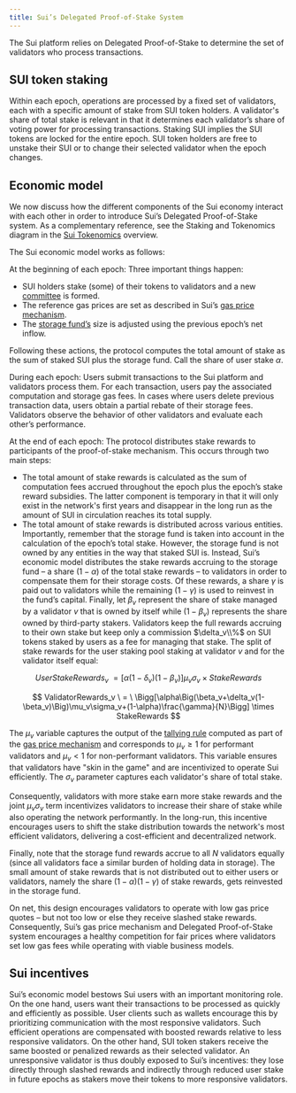 ```yaml
---
title: Sui’s Delegated Proof-of-Stake System
---
```


The Sui platform relies on Delegated Proof-of-Stake to determine the set of validators who process transactions. 

## SUI token staking

Within each epoch, operations are processed by a fixed set of validators, each with a specific amount of stake from SUI token holders. A validator's share of total stake is relevant in that it determines each validator’s share of voting power for processing transactions. Staking SUI implies the SUI tokens are locked for the entire epoch. SUI token holders are free to unstake their SUI or to change their selected validator when the epoch changes.

## Economic model

We now discuss how the different components of the Sui economy interact with each other in order to introduce Sui’s Delegated Proof-of-Stake system. As a complementary reference, see the Staking and Tokenomics diagram in the [Sui Tokenomics](../tokenomics/index.md) overview.

The Sui economic model works as follows:

At the beginning of each epoch: Three important things happen:
 * SUI holders stake (some) of their tokens to validators and a new [committee](../architecture/validators#committees) is formed. 
 * The reference gas prices are set as described in Sui’s [gas price mechanism](gas-pricing.md).
 * The [storage fund’s](storage-fund.md) size is adjusted using the previous epoch’s net inflow.
  
Following these actions, the protocol computes the total amount of stake as the sum of staked SUI plus the storage fund. Call the share of user stake $\alpha$.

During each epoch: Users submit transactions to the Sui platform and validators process them. For each transaction, users pay the associated computation and storage gas fees. In cases where users delete previous transaction data, users obtain a partial rebate of their storage fees. Validators observe the behavior of other validators and evaluate each other’s performance.

At the end of each epoch: The protocol distributes stake rewards to participants of the proof-of-stake mechanism. This occurs through two main steps:
 *  The total amount of stake rewards is calculated as the sum of computation fees accrued throughout the epoch plus the epoch’s stake reward subsidies. The latter component is temporary in that it will only exist in the network's first years and disappear in the long run as the amount of SUI in circulation reaches its total supply.
 *  The total amount of stake rewards is distributed across various entities. Importantly, remember that the storage fund is taken into account in the calculation of the epoch’s total stake. However, the storage fund is not owned by any entities in the way that staked SUI is. Instead, Sui’s economic model distributes the stake rewards accruing to the storage fund  – a share $(1-\alpha)$ of the total stake rewards – to validators in order to compensate them for their storage costs. Of these rewards, a share $\gamma$ is paid out to validators while the remaining $(1-\gamma)$ is used to reinvest in the fund’s capital. Finally, let $\beta_v$ represent the share of stake managed by a validator $v$ that is owned by itself while $(1-\beta_v)$ represents the share owned by third-party stakers. Validators keep the full rewards accruing to their own stake but keep only a commission $\delta_v\\%$ on SUI tokens staked by users as a fee for managing that stake. The split of stake rewards for the user staking pool staking at validator $v$ and for the validator itself equal: 

$$ UserStakeRewards_v \ = \Big[ \alpha(1-\delta_v)(1-\beta_v)\Big]\mu_v\sigma_v \times StakeRewards $$

$$ ValidatorRewards_v \ = \ \Bigg[\alpha\Big(\beta_v+\delta_v(1-\beta_v)\Big)\mu_v\sigma_v+(1-\alpha)\frac{\gamma}{N}\Bigg] \times StakeRewards $$

The $\mu_v$ variable captures the output of the [tallying rule](gas-pricing.md#tallying-rule) computed as part of the [gas price mechanism](gas-pricing.md) and corresponds to $\mu_v\geq1$ for performant validators and $\mu_v<1$ for non-performant validators. This variable ensures that validators have "skin in the game" and are incentivized to operate Sui efficiently. The $\sigma_v$ parameter captures each validator's share of total stake. 

Consequently, validators with more stake earn more stake rewards and the joint $\mu_v\sigma_v$ term incentivizes validators to increase their share of stake while also operating the network performantly. In the long-run, this incentive encourages users to shift the stake distribution towards the network's most efficient validators, delivering a cost-efficient and decentralized network.

Finally, note that the storage fund rewards accrue to all $N$ validators equally (since all validators face a similar burden of holding data in storage). The small amount of stake rewards that is not distributed out to either users or validators, namely the share $(1-\alpha)(1-\gamma)$ of stake rewards, gets reinvested in the storage fund.

On net, this design encourages validators to operate with low gas price quotes – but not too low or else they receive slashed stake rewards. Consequently, Sui’s gas price mechanism and Delegated Proof-of-Stake system encourages a healthy competition for fair prices where validators set low gas fees while operating with viable business models.

## Sui incentives

Sui’s economic model bestows Sui users with an important monitoring role. On the one hand, users want their transactions to be processed as quickly and efficiently as possible. User clients such as wallets encourage this by prioritizing communication with the most responsive validators. Such efficient operations are compensated with boosted rewards relative to less responsive validators. On the other hand, SUI token stakers receive the same boosted or penalized rewards as their selected validator. An unresponsive validator is thus doubly exposed to Sui’s incentives: they lose directly through slashed rewards and indirectly through reduced user stake in future epochs as stakers move their tokens to more responsive validators.
